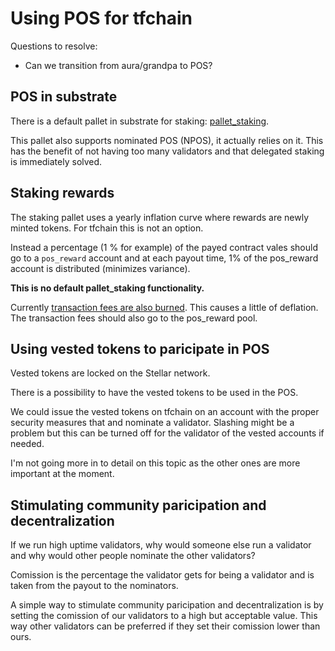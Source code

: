 # Using POS for tfchain

Questions to resolve:

- Can we transition from aura/grandpa to POS?

## POS in substrate

There is a default pallet in substrate for staking: [pallet_staking](https://paritytech.github.io/substrate/master/pallet_staking/index.html).

This pallet also supports nominated POS (NPOS), it actually relies on it. This has the benefit of not having too many validators and that delegated staking is immediately solved.

## Staking rewards

The staking pallet uses a yearly inflation curve where rewards are newly minted tokens. For tfchain this is not an option.

Instead a percentage (1 % for example) of the payed contract vales should go to a `pos_reward` account and at each payout time, 1% of the pos_reward account is distributed (minimizes variance).

**This is no default pallet_staking functionality.**

Currently [transaction fees are also burned](https://github.com/threefoldtech/tfchain/issues/72). This causes a little of deflation. The transaction fees should also go to the pos_reward pool.

## Using vested tokens to paricipate in POS

Vested tokens are locked on the Stellar network.

There is a possibility to have the vested tokens to be used in the POS.

We could issue the vested tokens on tfchain on an account with the proper security measures that and nominate a validator.
Slashing might be a problem but this can be turned off for the validator of the vested accounts if needed.

I'm not going more in to detail on this topic as the other ones are more important at the moment.

## Stimulating community paricipation and decentralization

If we run high uptime validators, why would someone else run a validator and why would other people nominate the other validators?

Comission is the percentage the validator gets for being a validator and is taken from the payout to the nominators.

A simple way to stimulate community paricipation and decentralization is by setting the comission of our validators to a high but acceptable value. This way other validators can be preferred if they set their comission lower than ours.
